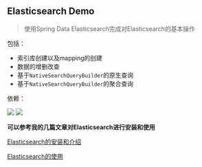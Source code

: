 ## Elasticsearch Demo
> 使用Spring Data Elasticsearch完成对Elasticsearch的基本操作

包括：

- 索引库创建以及mapping的创建
- 数据的增删改查
- 基于`NativeSearchQueryBuilder`的原生查询
- 基于`NativeSearchQueryBuilder`的聚合查询

依赖：

[![](https://img.shields.io/badge/SpringBoot-2.0.1.RELEASE-brightgreen.svg)](https://spring.io/projects/spring-boot)
[![](https://img.shields.io/badge/Elasticsearch-6.6.1-brightgreen.svg)](https://spring.io/projects/spring-boot)

**可以参考我的几篇文章对Elasticsearch进行安装和使用**

[Elasticsearch的安装和介绍](https://www.xushuai.fun/2019/03/29/Elasticsearch%E7%9A%84%E4%BB%8B%E7%BB%8D%E5%92%8C%E5%AE%89%E8%A3%85/)

[Elasticsearch的使用](https://www.xushuai.fun/2019/03/29/Elasticsearch%E7%9A%84%E4%BD%BF%E7%94%A8/)